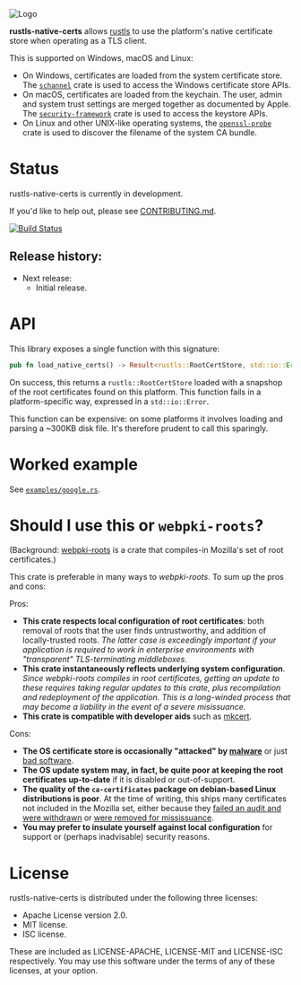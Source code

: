 ![Logo](https://raw.githubusercontent.com/ctz/rustls/master/admin/rustls-logo-web.png)

**rustls-native-certs** allows [rustls](https://github.com/ctz/rustls) to use the
platform's native certificate store when operating as a TLS client.

This is supported on Windows, macOS and Linux:

- On Windows, certificates are loaded from the system certificate store.
  The [`schannel`](https://github.com/steffengy/schannel-rs) crate is used to access
  the Windows certificate store APIs.
- On macOS, certificates are loaded from the keychain.
  The user, admin and system trust settings are merged together as documented
  by Apple.  The [`security-framework`](https://github.com/kornelski/rust-security-framework)
  crate is used to access the keystore APIs.
- On Linux and other UNIX-like operating systems, the
  [`openssl-probe`](https://github.com/alexcrichton/openssl-probe) crate is used to discover
  the filename of the system CA bundle.

# Status
rustls-native-certs is currently in development.

If you'd like to help out, please see [CONTRIBUTING.md](CONTRIBUTING.md).

[![Build Status](https://dev.azure.com/ctz99/ctz/_apis/build/status/ctz.rustls-native-certs?branchName=master)](https://dev.azure.com/ctz99/ctz/_build/latest?definitionId=5&branchName=master)

## Release history:

* Next release:
  - Initial release.

# API

This library exposes a single function with this signature:

```rust
pub fn load_native_certs() -> Result<rustls::RootCertStore, std::io::Error>
```

On success, this returns a `rustls::RootCertStore` loaded with a
snapshop of the root certificates found on this platform.  This
function fails in a platform-specific way, expressed in a `std::io::Error`.

This function can be expensive: on some platforms it involves loading
and parsing a ~300KB disk file.  It's therefore prudent to call
this sparingly.

# Worked example

See [`examples/google.rs`](examples/google.rs).

# Should I use this or `webpki-roots`?

(Background: [webpki-roots](https://crates.io/crates/webpki-roots) is a crate that compiles-in Mozilla's set of root certificates.)

This crate is preferable in many ways to *webpki-roots*.
To sum up the pros and cons:

Pros:

- **This crate respects local configuration of root certificates**: both
  removal of roots that the user finds untrustworthy, and addition of locally-trusted roots.
  _The latter case is exceedingly important if your application is required to work in
  enterprise environments with "transparent" TLS-terminating middleboxes._
- **This crate instantaneously reflects underlying system configuration**.  _Since webpki-roots
  compiles in root certificates, getting an update to these requires taking regular updates
  to this crate, plus recompilation and redeployment of the application.  This is a long-winded
  process that may become a liability in the event of a severe misissuance._
- **This crate is compatible with developer aids** such as [mkcert](https://github.com/FiloSottile/mkcert).

Cons:

- **The OS certificate store is occasionally "attacked" by [malware](https://en.wikipedia.org/wiki/Superfish)**
  or just [bad software](https://sennheiser.zendesk.com/hc/en-us/articles/360011888254).
- **The OS update system may, in fact, be quite poor at keeping the root certificates up-to-date**
  if it is disabled or out-of-support.
- **The quality of the `ca-certificates` package on debian-based Linux distributions is poor**.
  At the time of writing, this ships many certificates not included in the Mozilla
  set, either because they [failed an audit and were withdrawn](https://bugzilla.mozilla.org/show_bug.cgi?id=1448506) or
  [were removed for mississuance](https://bugzilla.mozilla.org/show_bug.cgi?id=1552374).
- **You may prefer to insulate yourself against local configuration** for support or
  (perhaps inadvisable) security reasons.

# License

rustls-native-certs is distributed under the following three licenses:

- Apache License version 2.0.
- MIT license.
- ISC license.

These are included as LICENSE-APACHE, LICENSE-MIT and LICENSE-ISC
respectively.  You may use this software under the terms of any
of these licenses, at your option.
